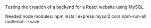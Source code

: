 Testing the creation of a backend for a React website using MySQL

Needed node modules:
npm install express mysql2 cors npm-run-all nodemon --save